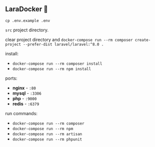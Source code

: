 ## LaraDocker 🐳

`cp .env.example .env`

`src` project directory.

clear project directory and `docker-compose run --rm composer create-project --prefer-dist laravel/laravel:^8.0 .`

install:
- `docker-compose run --rm composer install`
- `docker-compose run --rm npm install`

ports:
- **nginx** - `:80`
- **mysql** - `:3306`
- **php** - `:9000`
- **redis** - `:6379`

run commands:
- `docker-compose run --rm composer`
- `docker-compose run --rm npm`
- `docker-compose run --rm artisan`
- `docker-compose run --rm phpunit`
